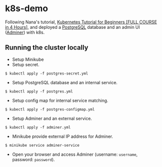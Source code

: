 # k8s-demo

Following Nana's tutorial, 
[Kubernetes Tutorial for Beginners [FULL COURSE in 4 Hours]](https://www.youtube.com/watch?v=X48VuDVv0do&t=4888s), 
and deployed a [PostgreSQL](https://www.postgreql.org/) database and an admin UI 
([Adminer](https://www.adminer.org/)) with k8s.

## Running the cluster locally
- Setup Minikube
- Setup secret.
```
$ kubectl apply -f postgres-secret.yml
```
- Setup PostgreSQL database and an internal service.
```
$ kubectl apply -f postgres.yml
```
- Setup config map for internal service matching.
```
$ kubectl apply -f postgres-configmap.yml
```
- Setup Adminer and an external service.
```
$ kubectl apply -f adminer.yml
```
- Minikube provide external IP address for Adminer.
```
$ minikube service adminer-service
```
- Open your browser and access Adminer (username: `username`, password: `password`).

